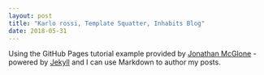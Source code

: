 ```yaml
---
layout: post
title: "Karlo rossi, Template Squatter, Inhabits Blog"
date: 2018-05-31
---
```


Using the GitHub Pages tutorial example provided by [Jonathan McGlone](https://github.com/hankquinlan/hankquinlan.github.io) - powered by [Jekyll](http://jekyllrb.com) and I can use Markdown to author my posts.  
